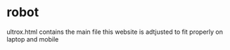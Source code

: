# robot
ultrox.html contains the main file
this website is adtjusted to fit properly on laptop and mobile
